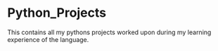 # Python_Projects
This contains all my pythons projects worked upon during my learning experience of the language.
